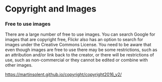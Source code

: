 # Copyright and Images

### Free to use images

There are a large number of free to use images. You can search Google for images that are copyright free, Flickr also has an option to search for images under the Creative Commons License. You need to be aware that even though images are free to use there may be some restrictions, such as an attribution and/or link back to the creator, or there will be restrictions of use, such as non-commercial or they cannot be edited or combine with other images. 

https://martinsolent.github.io/copyright/copyright2016_v2/
